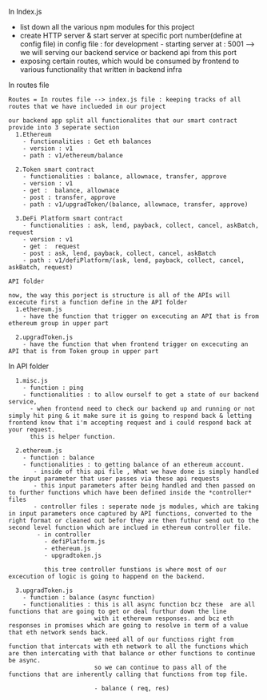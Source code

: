 In Index.js
  - list down all the various npm modules for this project 
  - create HTTP server & start server at specific port number(define at config file)
    in config file : for development - starting server at : 5001 --> we will serving our backend service or backend api from this port
  - exposing certain routes, which would be consumed by frontend to various functionality that written in backend infra

   In routes file

    Routes = In routes file --> index.js file : keeping tracks of all routes that we have inclueded in our project

    our backend app split all functionalites that our smart contract provide into 3 seperate section 
      1.Ethereum
        - functionalities : Get eth balances
        - version : v1
        - path : v1/ethereum/balance

      2.Token smart contract
        - functionalities : balance, allownace, transfer, approve
        - version : v1
        - get :  balance, allownace
        - post : transfer, approve
        - path : v1/upgradToken/(balance, allownace, transfer, approve)

      3.DeFi Platform smart contract
        - functionalities : ask, lend, payback, collect, cancel, askBatch, request
        - version : v1
        - get :  request
        - post : ask, lend, payback, collect, cancel, askBatch
        - path : v1/defiPlatform/(ask, lend, payback, collect, cancel, askBatch, request)

    API folder
    
    now, the way this porject is structure is all of the APIs will excecute first a function define in the API folder
      1.ethereum.js 
        - have the function that trigger on excecuting an API that is from ethereum group in upper part

      2.upgradToken.js
        - have the function that when frontend trigger on excecuting an API that is from Token group in upper part 
    
In API folder

      1.misc.js
        - function : ping
        - functionalities : to allow ourself to get a state of our backend service, 
          - when frontend need to check our backend up and running or not simply hit ping & it make sure it is going to respond back & letting frontend know that i'm accepting request and i could respond back at your request.
          this is helper function.

      2.ethereum.js 
        - function : balance
        - functionalities : to getting balance of an ethereum account. 
           - inside of this api file , What we have done is simply handled the input parameter that user passes via these api requests 
           - this input parameters after being handled and then passed on to further functions which have been defined inside the *controller* files
           - controller files : seperate node js modules, which are taking in input parameters once captured by API functions, converted to the right format or cleaned out befor they are then futhur send out to the second level function which are inclued in ethereum controller file.
            - in controller 
              - defiPlatform.js
              - ethereum.js
              - upgradtoken.js

              this tree controller funstions is where most of our excecution of logic is going to happend on the backend.
              
      3.upgradToken.js 
        - function : balance (async function)
        - functionalities : this is all async function bcz these  are all functions that are going to get or deal furthur down the line
                            with it ethereum responses. and bcz eth responses in promises which are going to resolve in term of a value that eth network sends back.
                            we need all of our functions right from function that intercats with eth network to all the functions which are then intercating with that balance or other functions to continue be async.
                            so we can continue to pass all of the functions that are inherently calling that functions from top file.

                            - balance ( req, res)

                          
          
              